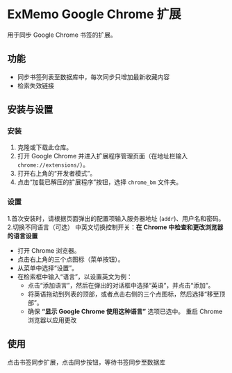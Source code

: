 # ExMemo Google Chrome 扩展
用于同步 Google Chrome 书签的扩展。

## 功能
- 同步书签列表至数据库中，每次同步只增加最新收藏内容
- 检索失效链接

## 安装与设置

### 安装
1. 克隆或下载此仓库。
2. 打开 Google Chrome 并进入扩展程序管理页面（在地址栏输入 `chrome://extensions/`）。
3. 打开右上角的“开发者模式”。
4. 点击“加载已解压的扩展程序”按钮，选择 `chrome_bm` 文件夹。

### 设置
1.首次安装时，请根据页面弹出的配置项输入服务器地址 (`addr`)、用户名和密码。
2.切换不同语言（可选）
中英文切换控制开关：**在 Chrome 中检查和更改浏览器的语言设置**

- 打开 Chrome 浏览器。
- 点击右上角的三个点图标（菜单按钮）。
- 从菜单中选择“设置”。
- 在检索框中输入“语言”，以设置英文为例：
	- 点击“添加语言”，然后在弹出的对话框中选择“英语”，并点击“添加”。
	- 将英语拖动到列表的顶部，或者点击右侧的三个点图标，然后选择“移至顶部”。
	- 确保 **“显示 Google Chrome 使用这种语言”** 选项已选中。
重启 Chrome 浏览器以应用更改

## 使用

点击书签同步扩展，点击同步按钮，等待书签同步至数据库